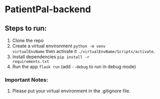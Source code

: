 # PatientPal-backend
## Steps to run:
1. Clone the repo
2. Create a virtual environment <code>python -m venv virtualEnvName</code> then activate it <code>./virtualEnvName/Scripts/activate</code>.
3. Install dependencies <code>pip install -r requirements.txt</code>
4. Run the app <code>flask run</code> (add <code>--debug</code> to run in debug mode)
### Important Notes:
1. Please put your virtual environment in the .gitignore file.

